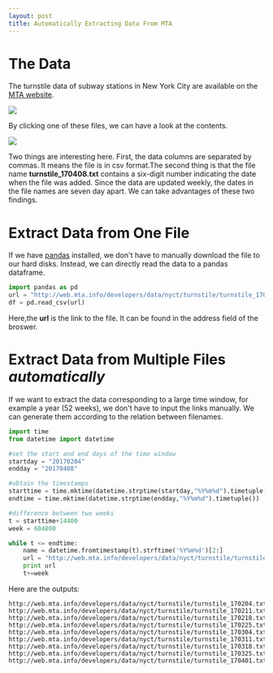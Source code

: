 ```yaml
---
layout: post
title: Automatically Extracting Data From MTA
---
```


# The Data

The turnstile data of subway stations in New York City are available on the [MTA website](http://web.mta.info/developers/turnstile.html).

![](https://github.com/leeguoo/leeguoo.github.io/blob/master/images/2017-04-16-MTA-auto-extraction/Screen%20Shot%202017-04-16%20at%2011.45.46%20AM.png?raw=true)

By clicking one of these files, we can have a look at the contents.

![](https://github.com/leeguoo/leeguoo.github.io/blob/master/images/2017-04-16-MTA-auto-extraction/Screen%20Shot%202017-04-16%20at%201.40.43%20PM.png?raw=true)

Two things are interesting here. First, the data columns are separated by commas. It means the file is in csv format.The second thing is that the file name **turnstile_170408.txt** contains a six-digit number indicating the date when the file was added. Since the data are updated weekly, the dates in the file names are seven day apart. We can take advantages of these two findings.

# Extract Data from One File

If we have [pandas](http://pandas.pydata.org/) installed, we don't have to manually download the file to our hard disks. Instead, we can directly read the data to a pandas dataframe.

```python
import pandas as pd
url = "http://web.mta.info/developers/data/nyct/turnstile/turnstile_170408.txt"
df = pd.read_csv(url)
``` 

Here,the **url** is the link to the file. It can be found in the address field of the broswer.  

# Extract Data from Multiple Files *automatically*

If we want to extract the data corresponding to a large time window, for example a year (52 weeks), we don't have to input the links manually. We can generate them according to the relation between filenames.

```python
import time
from datetime import datetime

#set the start and end days of the time window
startday = "20170204"
endday = "20170408"

#obtain the timestamps
starttime = time.mktime(datetime.strptime(startday,"%Y%m%d").timetuple())
endtime = time.mktime(datetime.strptime(endday,"%Y%m%d").timetuple())

#difference between two weeks
t = starttime+14400
week = 604800

while t <= endtime:
    name = datetime.fromtimestamp(t).strftime('%Y%m%d')[2:]
    url = "http://web.mta.info/developers/data/nyct/turnstile/turnstile_{0}.txt".format(name)
    print url
    t+=week
```
Here are the outputs:
```
http://web.mta.info/developers/data/nyct/turnstile/turnstile_170204.txt
http://web.mta.info/developers/data/nyct/turnstile/turnstile_170211.txt
http://web.mta.info/developers/data/nyct/turnstile/turnstile_170218.txt
http://web.mta.info/developers/data/nyct/turnstile/turnstile_170225.txt
http://web.mta.info/developers/data/nyct/turnstile/turnstile_170304.txt
http://web.mta.info/developers/data/nyct/turnstile/turnstile_170311.txt
http://web.mta.info/developers/data/nyct/turnstile/turnstile_170318.txt
http://web.mta.info/developers/data/nyct/turnstile/turnstile_170325.txt
http://web.mta.info/developers/data/nyct/turnstile/turnstile_170401.txt
```
